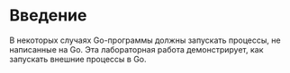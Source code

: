 # Введение

В некоторых случаях Go-программы должны запускать процессы, не написанные на Go. Эта лабораторная работа демонстрирует, как запускать внешние процессы в Go.
